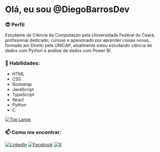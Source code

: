 # Olá, eu sou @DiegoBarrosDev 

### 😎 Perfil

Estudante de Ciência da Computação pela Universidade Federal do Ceará, profissional dedicado, curioso e apaixonado por aprender coisas novas, formado em Direito pela UNICAP, atualmente estou estudando ciência de dados com Python e análise de dados com Power BI.

### 🧠 Habilidades:
+ HTML
+ CSS
+ Bootstrap
+ JavaScript
+ TypeScript
+ React
+ Python
+ C

[![Top Langs](https://github-readme-stats.vercel.app/api/top-langs/?username=diegobarrosdev)](https://github.com/diegobarrosdev/github-readme-stats)

### 📫 Como me encontrar:
[![LinkedIn](https://img.shields.io/badge/LinkedIn-0077B5?style=for-the-badge&logo=linkedin&logoColor=white)](https://www.linkedin.com/in/diegobarrosdev/)   [![Facebook](https://img.shields.io/badge/Facebook-1877F2?style=for-the-badge&logo=facebook&logoColor=white)](https://www.facebook.com/diego.barros.583) [![X](https://img.shields.io/badge/X-000?style=for-the-badge&logo=x)](https://twitter.com/Diegobarros)


<!---
DiegoBarrosDev/DiegoBarrosDev is a ✨ special ✨ repository because its `README.md` (this file) appears on your GitHub profile.
You can click the Preview link to take a look at your changes.
--->
